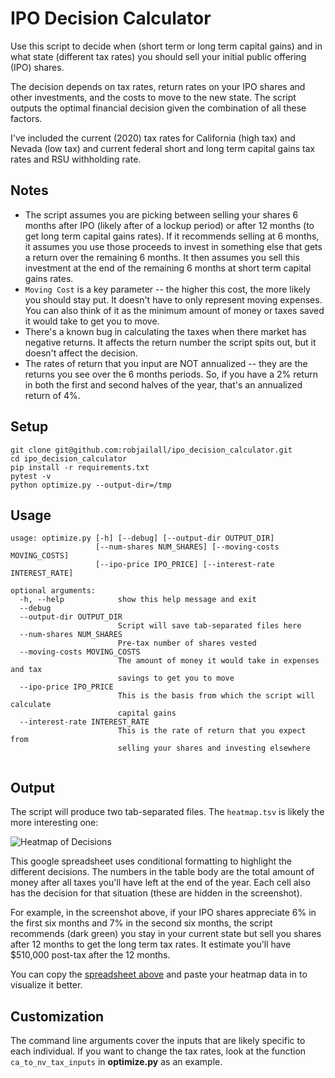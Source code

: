 # IPO Decision Calculator

Use this script to decide when (short term or long term capital gains) and in what state (different tax rates) you should sell your initial public offering (IPO) shares.

The decision depends on tax rates, return rates on your IPO shares and other investments, and the costs to move to the new state. The script outputs the optimal financial decision given the combination of all these factors.

I've included the current (2020) tax rates for California (high tax) and Nevada (low tax) and current federal short and long term capital gains tax rates and RSU withholding rate.

## Notes

- The script assumes you are picking between selling your shares 6 months after IPO (likely after of a lockup period) or after 12 months (to get long term capital gains rates). If it recommends selling at 6 months, it assumes you use those proceeds to invest in something else that gets a return over the remaining 6 months. It then assumes you sell this investment at the end of the remaining 6 months at short term capital gains rates.
- `Moving Cost` is a key parameter -- the higher this cost, the more likely you should stay put. It doesn't have to only represent moving expenses. You can also think of it as the minimum amount of money or taxes saved it would take to get you to move.
- There's a known bug in calculating the taxes when there market has negative returns. It affects the return number the script spits out, but it doesn't affect the decision.
- The rates of return that you input are NOT annualized -- they are the returns you see over the 6 months periods. So, if you have a 2% return in both the first and second halves of the year, that's an annualized return of 4%.

## Setup

```
git clone git@github.com:robjailall/ipo_decision_calculator.git
cd ipo_decision_calculator
pip install -r requirements.txt
pytest -v
python optimize.py --output-dir=/tmp
```

## Usage

```
usage: optimize.py [-h] [--debug] [--output-dir OUTPUT_DIR]
                   [--num-shares NUM_SHARES] [--moving-costs MOVING_COSTS]
                   [--ipo-price IPO_PRICE] [--interest-rate INTEREST_RATE]

optional arguments:
  -h, --help            show this help message and exit
  --debug
  --output-dir OUTPUT_DIR
                        Script will save tab-separated files here
  --num-shares NUM_SHARES
                        Pre-tax number of shares vested
  --moving-costs MOVING_COSTS
                        The amount of money it would take in expenses and tax
                        savings to get you to move
  --ipo-price IPO_PRICE
                        This is the basis from which the script will calculate
                        capital gains
  --interest-rate INTEREST_RATE
                        This is the rate of return that you expect from
                        selling your shares and investing elsewhere
                        
````

## Output

The script will produce two tab-separated files. The `heatmap.tsv` is likely the more interesting one:

![Heatmap of Decisions](https://github.com/robjailall/ipo_decision_calculator/blob/master/sample_heatmap_output.png?raw=true)

This google spreadsheet uses conditional formatting to highlight the different decisions. The numbers in the table body are the total amount of money after all taxes you'll have left at the end of the year. Each cell also has the decision for that situation (these are hidden in the screenshot).

For example, in the screenshot above, if your IPO shares appreciate 6% in the first six months and 7% in the second six months, the script recommends (dark green) you stay in your current state but sell you shares after 12 months to get the long term tax rates. It estimate you'll have $510,000 post-tax after the 12 months.

You can copy the [spreadsheet above](https://docs.google.com/spreadsheets/d/1Ykc5oWbdz5rBu1oDVQQPyoOz9N3oLNhkHTdKZGxUbkw/edit?usp=sharing) and paste your heatmap data in to visualize it better.

## Customization

The command line arguments cover the inputs that are likely specific to each individual. If you want to change the tax rates, look at the function `ca_to_nv_tax_inputs` in **optimize.py** as an example.

